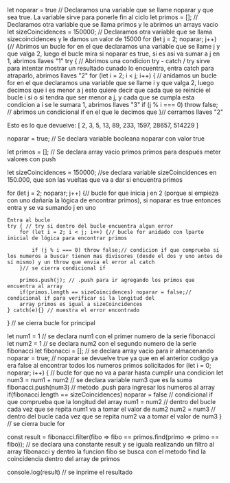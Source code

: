 let noparar = true // Declaramos una variable que se llame noparar y que sea true. La variable sirve para ponerle fin al ciclo 
let primos = []; // Declaramos otra variable que se llama primos y le abrimos un arrays vacio 
let sizeCoincidences = 150000; // Declaramos otra variable que se llama sizecoincidences y le damos un valor de 15000
for (let j = 2; noparar; j++) {// Abrimos un bucle for en el que declaramos una variable que se llame j y que valga 2, luego el bucle mira si noparar es true, si es asi va  sumar a j en 1, abrimos llaves "1"
    try { // Abrimos una condicion try - catch / try sirve para intentar mostrar un resultado cunado lo encuentra, entra catch para atraparlo, abrimos llaves "2"
        for (let i = 2; i < j; i++) {  // anidamos un bucle for en el que declaramos una variable que se llame i y que valga 2, luego decimos que i es menor a j esto quiere decir que cada que se reinicie el bucle i si o si tendra que ser menor a j, y cada que se cumpla esta condicion a i se le sumara 1, abrimos llaves "3"
            if (j % i === 0) throw false; // abrimos un condicional if en el que le decimos que 
        }// cerramos llaves "2"



Esto es lo que devuelve:
        [
     2,     3,      5,
    13,    89,    233,
  1597, 28657, 514229
]


noparar = true; // Se declara variable booleana noparar con valor true

let primos = []; // Se declara array vacio primos primos para después meter valores con push

let sizeCoincidences = 150000; //se declara variable sizeCoincidences en 150.000, que son las vueltas que va a dar si encuentra primos

for (let j = 2; noparar; j++) {// bucle for que inicia j en 2 (porque si empieza con uno dañaría la lógica de encontrar primos), si noparar es true entonces entra y se va sumando j en uno
    
    Entra al bucle
    try { // try si dentro del bucle encuentra algun error
        for (let i = 2; i < j; i++) {// bucle for anidado con lparte inicial de lógica para encontrar primos

            if (j % i === 0) throw false;// condicion if que comprueba si los numeros a buscar tienen mas divisores (desde el dos y uno antes de sí mismo) y un throw que envia el error al catch
        }// se cierra condicional if
        
        primos.push(j); // .push para ir agregando los primos que encuentra al array
        if(primos.length == sizeCoincidences) noparar = false;// condicional if para verificar si la longitud del 
        array primos es igual a sizeCoincidences
    } catch(e){} // muestra el error encontrado
} // se cierra bucle for principal

let num1 = 1 // se declara num1 con el primer numero de la serie fibonacci
let num2 = 1 // se declara num2 con el segundo numero de la serie fibonacci
let fibonacci = []; // se declara array vacio para ir almacenando
noparar = true; // noparar se devuelve true ya que en el anterior codigo ya era false al encontrar todos los numeros primos solicitados
for (let i = 0; noparar; i++) { // bucle for que no va a parar hasta cumplir una condicion
    let num3 = num1 + num2                                          // se declara variable num3 que es la suma 
    fibonacci.push(num3)                                            // metodo .push para ingresar los numeros al array
    if(fibonacci.length == sizeCoincidences) noparar = false        // condicional if que comprueba que la longitud del array
    num1 = num2                                                     // dentro del bucle cada vez que se repita num1 va a tomar el valor de num2
    num2 = num3                                                     // dentro del bucle cada vez que se repita num2 va a tomar el valor de num3
}                                                                   // se cierra bucle for

const result = fibonacci.filter(fibo => fibo == primos.find(primo => primo == fibo));   // se declara una constante result y se iguala realizando un filtro al array fibonacci y dentro la funcion fibo se busca con el metodo find la coincidencia dentro del array de primos

console.log(result)                                                 // se inprime el resultado